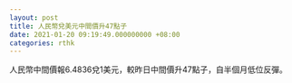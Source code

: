 ```yaml
---
layout: post
title: 人民幣兌美元中間價升47點子
date: 2021-01-20 09:19:49.000000000 +08:00
categories: rthk
---
```


人民幣中間價報6.4836兌1美元，較昨日中間價升47點子，自半個月低位反彈。
